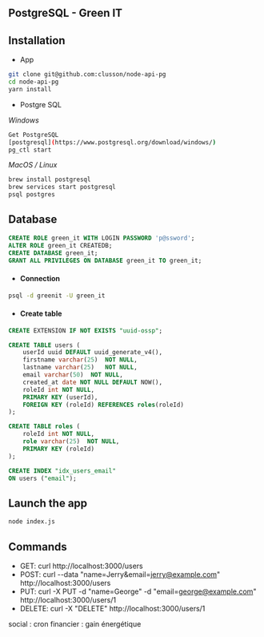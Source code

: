 ## PostgreSQL - Green IT

## Installation

- App

```bash
git clone git@github.com:clusson/node-api-pg
cd node-api-pg
yarn install
```

- Postgre SQL

_Windows_

```bash
Get PostgreSQL
[postgresql](https://www.postgresql.org/download/windows/)
pg_ctl start
```

_MacOS / Linux_

```bash
brew install postgresql
brew services start postgresql
psql postgres
```

## Database

```sql
CREATE ROLE green_it WITH LOGIN PASSWORD 'p@ssword';
ALTER ROLE green_it CREATEDB;
CREATE DATABASE green_it;
GRANT ALL PRIVILEGES ON DATABASE green_it TO green_it;
```

- #### Connection

```bash
psql -d greenit -U green_it
```

- #### Create table

```sql
CREATE EXTENSION IF NOT EXISTS "uuid-ossp";

CREATE TABLE users (
    userId uuid DEFAULT uuid_generate_v4(),
    firstname varchar(25)  NOT NULL,
    lastname varchar(25)   NOT NULL,
    email varchar(50)  NOT NULL,
    created_at date NOT NULL DEFAULT NOW(),
    roleId int NOT NULL,
    PRIMARY KEY (userId),
    FOREIGN KEY (roleId) REFERENCES roles(roleId)
);

CREATE TABLE roles (
    roleId int NOT NULL,
    role varchar(25)  NOT NULL,
    PRIMARY KEY (roleId)
);

CREATE INDEX "idx_users_email"
ON users ("email");
```

## Launch the app

```bash
node index.js
```

## Commands

- GET: curl http://localhost:3000/users
- POST: curl --data "name=Jerry&email=jerry@example.com" http://localhost:3000/users
- PUT: curl -X PUT -d "name=George" -d "email=george@example.com" http://localhost:3000/users/1
- DELETE: curl -X "DELETE" http://localhost:3000/users/1

social : cron
financier : gain énergétique
